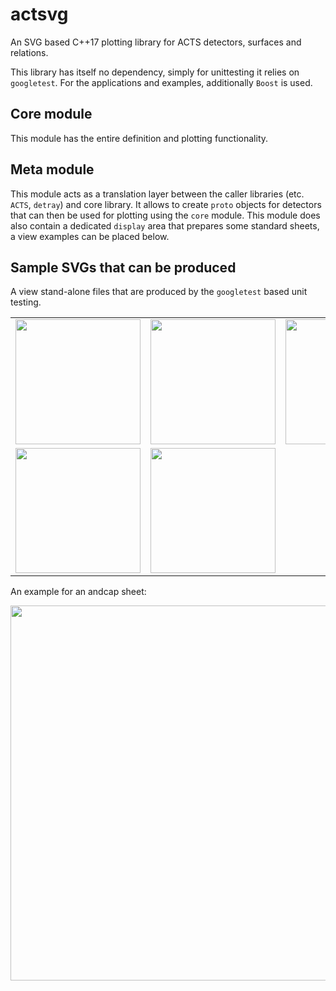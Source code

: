 # actsvg

An SVG based C++17 plotting library for ACTS detectors, surfaces and relations.

This library has itself no dependency, simply for unittesting it relies on `googletest`. For the applications and examples, additionally `Boost` is used.

## Core module

This module has the entire definition and plotting functionality. 

## Meta module

This module acts as a translation layer between the caller libraries (etc. `ACTS`, `detray`) and core library.
It allows to create `proto` objects for detectors that can then be used for plotting using the `core` module.
This module does also contain a dedicated `display` area that prepares some standard sheets, a view examples can be placed below.

## Sample SVGs that can be produced

A view stand-alone files that are produced by the `googletest` based unit testing.

<table>
<tr>
<td width=200><img src="https://github.com/acts-project/actsvg/blob/main/docs/svg/odd_pixel_barrel_xy.svg" width=200></td>
<td width=200><img src="https://github.com/acts-project/actsvg/blob/main/docs/svg/odd_pixel_ec_xy.svg" width=200></td>
<td width=200><img src="https://github.com/acts-project/actsvg/blob/main/docs/svg/odd_pixel_ec_grid_xy.svg" width=200></td>
</tr>
<tr>
<td width=200><img src="https://github.com/acts-project/actsvg/blob/main/docs/svg/basic_rectangle.svg" width=200></td>
<td width=200><img src="https://github.com/acts-project/actsvg/blob/main/docs/svg/basic_trapezoid.svg" width=200></td>
<td width=200></td>
</tr>
</table>

An example for an andcap sheet:

<img src="https://github.com/acts-project/actsvg/blob/main/docs/svg/odd_endcap_sheet_module_info.svg" width=600/>
